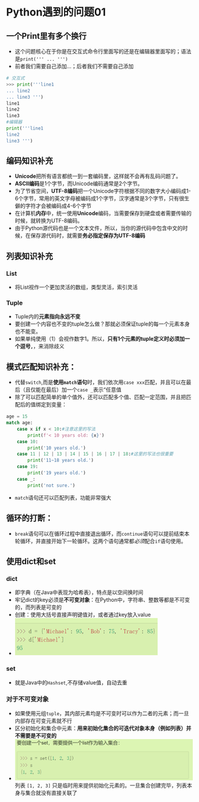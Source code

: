 # Python遇到的问题01

## 一个Print里有多个换行

- 这个问题核心在于你是在交互式命令行里面写的还是在编辑器里面写的；语法是`print(''' ... ''')`
- 前者我们需要自己添加...；后者我们不需要自己添加

```python
# 交互式
>>> print('''line1
... line2
... line3 ''')
line1
line2
line3
#编辑器
print('''line1 
line2
line3 ''')
```

## 编码知识补充

- **Unicode**把所有语言都统一到一套编码里，这样就不会再有乱码问题了。
- **ASCII编码**是1个字节，而Unicode编码通常是2个字节。
- 为了节省空间，**UTF-8编码**把一个Unicode字符根据不同的数字大小编码成1-6个字节，常用的英文字母被编码成1个字节，汉字通常是3个字节，只有很生僻的字符才会被编码成4-6个字节
- 在计算机**内存**中，统一使用**Unicode**编码，当需要保存到硬盘或者需要传输的时候，就转换为UTF-8编码。
- 由于Python源代码也是一个文本文件，所以，当你的源代码中包含中文的时候，在保存源代码时，就需要**务必指定保存为UTF-8编码**

## 列表知识补充

### List

- 将List视作一个更加灵活的数组，类型灵活，索引灵活

### Tuple

- Tuple内的**元素指向永远不变**
- 要创建一个内容也不变的tuple怎么做？那就必须保证tuple的每一个元素本身也不能变。
- 如果单纯使用（1）会视作数字1。所以，**只有1个元素的tuple定义时必须加一个逗号`,`**，来消除歧义

## 模式匹配知识补充：

- 代替`switch`,而是**使用`match`语句**时，我们依次用`case xxx`匹配，并且可以在最后（且仅能在最后）加一个`case _`表示“任意值
- 除了可以匹配简单的单个值外，还可以匹配多个值、匹配一定范围，并且把匹配后的值绑定到变量：

```python
age = 15
match age:
    case x if x < 10:#注意这里的写法
        print(f'< 10 years old: {x}')
    case 10:
        print('10 years old.')
    case 11 | 12 | 13 | 14 | 15 | 16 | 17 | 18:#这里的写法也很重要
        print('11~18 years old.')
    case 19:
        print('19 years old.')
    case _:
        print('not sure.')
```

- `match`语句还可以匹配列表，功能非常强大

## 循环的打断：

- `break`语句可以在循环过程中直接退出循环，而`continue`语句可以提前结束本轮循环，并直接开始下一轮循环。这两个语句通常都*必须*配合`if`语句使用。

## 使用dict和set

### dict

- 即字典（在Java中表现为哈希表），特点是以空间换时间
- 牢记dict的key必须是**不可变对象**：在Python中，字符串、整数等都是不可变的，而列表是可变的
- 创建：使用大括号直接声明键值对，或者通过key放入value
- <img src="./../../Pic/image-20231211230241609.png" alt="image-20231211230241609" style="zoom:50%;" />

### set

- 就是Java中的`Hashset`,不存储value值，自动去重

### 对于不可变对象

- 如果使用元组`tuple`，其内部元素均是不可变时可以作为二者的元素；而一旦内部存在可变元素就不行
- 区分初始化和集合中元素：**用来初始化集合的可迭代对象本身（例如列表）并不需要是不可变的**
- <img src="./../../Pic/image-20231211230602639.png" alt="image-20231211230602639" style="zoom:50%;" />列表 `[1, 2, 3]` 只是临时用来提供初始化元素的。一旦集合创建完毕，列表本身与集合就没有直接关联了
